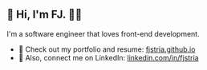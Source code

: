## 🦦 Hi, I'm FJ. 🤙🏽

I'm a software engineer that loves front-end development.

- 🎨 Check out my portfolio and resume: [fjstria.github.io](https://fjstria.github.io/)
- 🤝 Also, connect me on LinkedIn: [linkedin.com/in/fjstria](https://www.linkedin.com/in/fjstria/)
